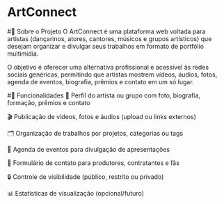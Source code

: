 # ArtConnect
#📌 Sobre o Projeto
O ArtConnect é uma plataforma web voltada para artistas (dançarinos, atores, cantores, músicos e grupos artísticos) que desejam organizar e divulgar seus trabalhos em formato de portfólio multimídia.

O objetivo é oferecer uma alternativa profissional e acessível às redes sociais genéricas, permitindo que artistas mostrem vídeos, áudios, fotos, agenda de eventos, biografia, prêmios e contato em um só lugar.

#🚀 Funcionalidades
👤 Perfil do artista ou grupo com foto, biografia, formação, prêmios e contato

🎬 Publicação de vídeos, fotos e áudios (upload ou links externos)

🗂️ Organização de trabalhos por projetos, categorias ou tags

📅 Agenda de eventos para divulgação de apresentações

📩 Formulário de contato para produtores, contratantes e fãs

🔒 Controle de visibilidade (público, restrito ou privado)

📊 Estatísticas de visualização (opcional/futuro)

